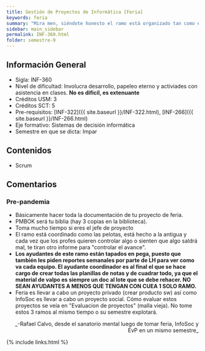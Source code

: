 ```yaml
---
title: Gestión de Proyectos de Informática [Feria]
keywords: feria
summary: "Mira men, siéndote honesto el ramo está organizado tan como el hoyo que tiene generaciones  llenas de quejas. Hay una memoria que actualmente se está haciendo sólo para entregar una mejor  propuesta, pero valpo no la quiere implementar porque quiere mantener el modelo en cascada 'mezclado con scrum' (lo cual es ridículo, son contradictorios)."
sidebar: main_sidebar
permalink: INF-360.html
folder: semestre-9
---
```


## Información General

- Sigla: INF-360
- Nivel de dificultad: Involucra desarrollo, papeleo eterno y activiades con asistencia en clases. **No es dificil, es extenuante**
- Créditos USM: 3
- Créditos SCT: 5
- Pre-requisitos: [INF-322]({{ site.baseurl }}/INF-322.html), [INF-266]({{ site.baseurl }}/INF-266.html)
- Eje formativo: Sistemas de decisión informática
- Semestre en que se dicta: Impar

## Contenidos

- Scrum

## Comentarios

### Pre-pandemia

- Básicamente hacer toda la documentación de tu proyecto de feria.
- PMBOK será tu biblia (hay 3 copias en la biblioteca).
- Toma mucho tiempo si eres el jefe de proyecto
- El ramo está coordinado como las pelotas, está hecho a la antigua y cada vez que los profes quieren controlar algo o sienten que algo saldrá mal, te tiran otro informe para "controlar el avance".
- **Los ayudantes de este ramo están tapados en pega, puesto que también les piden reportes semanales por parte de LH para ver como va cada equipo. El ayudante coordinador es al final el que se hace cargo de crear todas las planillas de notas y de cuadrar todo, ya que el material de valpo es siempre un doc al lote que se debe rehacer. NO SEAN AYUDANTES A MENOS QUE TENGAN CON CUEA 1 SOLO RAMO.**
- Feria es llevar a cabo un proyecto privado (crear producto sw) así como InfoSoc es llevar a cabo un proyecto social. Cómo evaluar estos proyectos se veía en "Evaluacion de proyectos" (malla vieja). No tome estos 3 ramos al mismo tiempo o su semestre explotará.

<div markdown="1" style = "text-align: right">
_-Rafael Calvo, desde el sanatorio mental luego de tomar feria, InfoSoc y EvP en un mismo semestre_
</div>

{% include links.html %}
